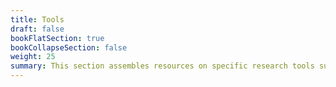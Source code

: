 ```yaml
---
title: Tools
draft: false
bookFlatSection: true
bookCollapseSection: false
weight: 25
summary: This section assembles resources on specific research tools such as Gehpi. 12345
---
```

